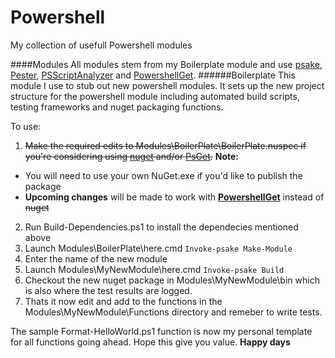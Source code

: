 Powershell
==========
My collection of usefull Powershell modules

####Modules
All modules stem from my Boilerplate module and use [psake](https://github.com/psake/psake), [Pester](https://github.com/pester/Pester), [PSScriptAnalyzer](https://github.com/PowerShell/PSScriptAnalyzer) and [PowershellGet](https://www.powershellgallery.com/). 
######Boilerplate
This module I use to stub out new powershell modules. It sets up the new project structure for the powershell module including automated build scripts, testing frameworks and nuget packaging functions.

To use:

1. ~~Make the required edits to Modules\BoilerPlate\BoilerPlate.nuspec if you're considering using  [nuget](https://www.nuget.org/) and/or [PsGet](http://psget.net/).~~ **Note:**
  * You will need to use your own NuGet.exe if you'd like to publish the package
  * **Upcoming changes** will be made to work with **[PowershellGet](https://www.powershellgallery.com/)** instead of ~~nuget~~
2. Run Build-Dependencies.ps1 to install the dependecies mentioned above
3. Launch Modules\BoilerPlate\here.cmd `Invoke-psake Make-Module`
4. Enter the name of the new module
5. Launch Modules\MyNewModule\here.cmd `Invoke-psake Build`
6. Checkout the new nuget package in Modules\MyNewModule\bin which is also where the test results are logged.
7. Thats it now edit and add to the functions in the Modules\MyNewModule\Functions directory and remeber to write tests.

The sample Format-HelloWorld.ps1 function is now my personal template for all functions going ahead.
Hope this give you value.
**Happy days**

